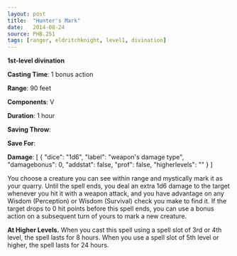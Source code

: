 ```yaml
---
layout: post
title:  "Hunter's Mark"
date:   2014-08-24
source: PHB.251
tags: [ranger, eldritchknight, level1, divination]
---
```


**1st-level divination**

**Casting Time**: 1 bonus action

**Range**: 90 feet

**Components**: V

**Duration**: 1 hour

**Saving Throw**:

**Save For**:

**Damage**: [ { "dice": "1d6", "label": "weapon's damage type", "damagebonus": 0, "addstat": false, "prof": false, "higherlevels": "" } ]

You choose a creature you can see within range and mystically mark it as your quarry. Until the spell ends, you deal an extra 1d6 damage to the target whenever you hit it with a weapon attack, and you have advantage on any Wisdom (Perception) or Wisdom (Survival) check you make to find it. If the target drops to 0 hit points before this spell ends, you can use a bonus action on a subsequent turn of yours to mark a new creature.

**At Higher Levels.** When you cast this spell using a spell slot of 3rd or 4th level, the spell lasts for 8 hours. When you use a spell slot of 5th level or higher, the spell lasts for 24 hours.